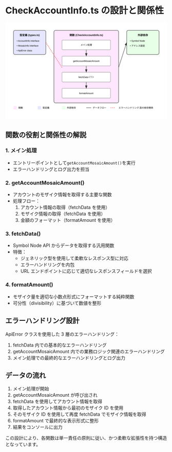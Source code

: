 # CheckAccountInfo.ts の設計と関係性

![Account Info Flow](account-info-flow.svg)

## 関数の役割と関係性の解説

### 1. メイン処理

- エントリーポイントとして`getAccountMosaicAmount()`を実行
- エラーハンドリングとログ出力を担当

### 2. getAccountMosaicAmount()

- アカウントのモザイク情報を取得する主要な関数
- 処理フロー：
  1. アカウント情報の取得（fetchData を使用）
  2. モザイク情報の取得（fetchData を使用）
  3. 金額のフォーマット（formatAmount を使用）

### 3. fetchData<T>()

- Symbol Node API からデータを取得する汎用関数
- 特徴：
  - ジェネリック型を使用して柔軟なレスポンス型に対応
  - エラーハンドリングを内包
  - URL エンドポイントに応じて適切なレスポンスフィールドを選択

### 4. formatAmount()

- モザイク量を適切な小数点形式にフォーマットする純粋関数
- 可分性（divisibility）に基づいて数値を整形

## エラーハンドリング設計

ApiError クラスを使用した 3 層のエラーハンドリング：

1. fetchData 内での基本的なエラーハンドリング
2. getAccountMosaicAmount 内での業務ロジック関連のエラーハンドリング
3. メイン処理での最終的なエラーハンドリングとログ出力

## データの流れ

1. メイン処理が開始
2. getAccountMosaicAmount が呼び出され
3. fetchData を使用してアカウント情報を取得
4. 取得したアカウント情報から最初のモザイク ID を使用
5. そのモザイク ID を使用して再度 fetchData でモザイク情報を取得
6. formatAmount で最終的な表示形式に整形
7. 結果をコンソールに出力

この設計により、各関数は単一責任の原則に従い、かつ柔軟な拡張性を持つ構造となっています。

